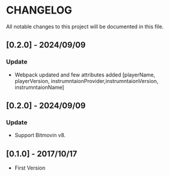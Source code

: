 # CHANGELOG

All notable changes to this project will be documented in this file.

## [0.2.0] - 2024/09/09

### Update

- Webpack updated and few attributes added [playerName, playerVersion, instrumntaionProvider,instrumntaionVersion, instrumntaionName]

## [0.2.0] - 2024/09/09

### Update

- Support Bitmovin v8.

## [0.1.0] - 2017/10/17

- First Version
